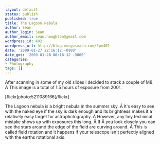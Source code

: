 ```yaml
---
layout: default
status: publish
published: true
title: The Lagoon Nebula
author: Sean
author_login: Sean
author_email: sean.houghton@gmail.com
wordpress_id: 402
wordpress_url: http://blog.mungosmash.com/?p=402
date: '2009-01-27 22:16:12 -0800'
date_gmt: '2009-01-28 06:16:12 -0800'
categories:
- Photography
tags: []
---
```

<p>After scanning in some of my old slides I decided to stack a couple of M8. &Acirc;&nbsp;This image is a total of 1.5 hours of exposure from 2001.</p>
<p>[flickr]photo:5211089166[/flickr]</p>
<p>The Lagoon nebula is a bright nebula in the summer sky. &Acirc;&nbsp;It's easy to see with the naked eye if the sky is dark enough and its brightness makes it a relatively easy target for astrophotography. &Acirc;&nbsp;However, any tiny technical mistake shows up with exposures this long. &Acirc;&nbsp;If &Acirc;&nbsp;you look closely you can see the stars around the edge of the field are curving around. &Acirc;&nbsp;This is called field rotation and it happens if your telescope isn't perfectly aligned with the earths rotational axis.</p>

